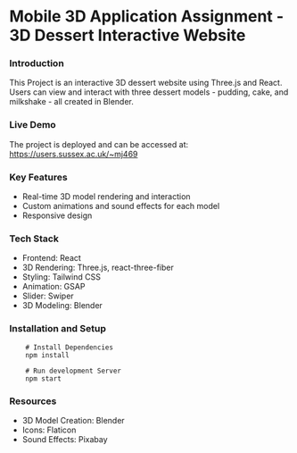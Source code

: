 # Mobile 3D Application Assignment - 3D Dessert Interactive Website

### Introduction

This Project is an interactive 3D dessert website using Three.js and React. Users can view and interact with three dessert models - pudding, cake, and milkshake - all created in Blender.

### Live Demo

The project is deployed and can be accessed at: https://users.sussex.ac.uk/~mj469

### Key Features

- Real-time 3D model rendering and interaction
- Custom animations and sound effects for each model
- Responsive design

### Tech Stack

- Frontend: React
- 3D Rendering: Three.js, react-three-fiber
- Styling: Tailwind CSS
- Animation: GSAP
- Slider: Swiper
- 3D Modeling: Blender

### Installation and Setup

```
    # Install Dependencies
    npm install

    # Run development Server
    npm start
```

### Resources

- 3D Model Creation: Blender
- Icons: Flaticon
- Sound Effects: Pixabay
